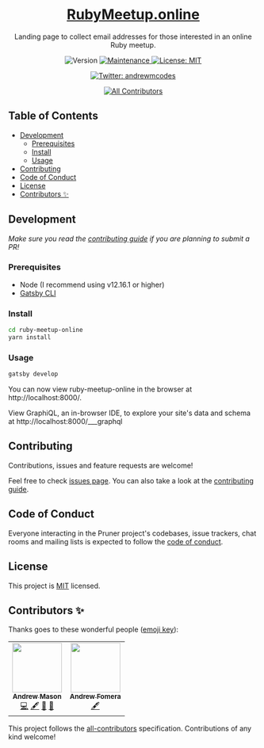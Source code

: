 <h1 align="center">
  <a href="https://rubymeetup.online" target="_blank" rel="noopener noreferrer">RubyMeetup.online</a>
</h1>

<p align="center">Landing page to collect email addresses for those interested in an online Ruby meetup.</p>
<p align="center">
  <img alt="Version" src="https://img.shields.io/badge/version-0.0.1-blue.svg?cacheSeconds=2592000" />
  <a href="https://github.com/andrewmcodes/ruby-meetup-online/graphs/commit-activity" target="_blank">
    <img alt="Maintenance" src="https://img.shields.io/badge/Maintained%3F-yes-green.svg" />
  </a>
  <a href="https://github.com/andrewmcodes/ruby-meetup-online/blob/master/LICENSE" target="_blank">
    <img alt="License: MIT" src="https://img.shields.io/github/license/andrewmcodes/ruby-meetup-online" />
  </a>
</p>
<p align="center">
  <a href="https://twitter.com/andrewmcodes" target="_blank">
    <img alt="Twitter: andrewmcodes" src="https://img.shields.io/twitter/follow/andrewmcodes.svg?style=social" />
  </a>
</p>
<div align="center">

<!-- ALL-CONTRIBUTORS-BADGE:START - Do not remove or modify this section -->
[![All Contributors](https://img.shields.io/badge/all_contributors-2-orange.svg?style=flat-square)](#contributors-)
<!-- ALL-CONTRIBUTORS-BADGE:END -->
</div>

## Table of Contents

- [Development](#development)
  - [Prerequisites](#prerequisites)
  - [Install](#install)
  - [Usage](#usage)
- [Contributing](#contributing)
- [Code of Conduct](#code-of-conduct)
- [License](#license)
- [Contributors ✨](#contributors-)

## Development

_Make sure you read the [contributing guide](https://github.com/andrewmcodes/ruby-meetup-online/blob/master/CONTRIBUTING.md) if you are planning to submit a PR!_

### Prerequisites

- Node (I recommend using v12.16.1 or higher)
- [Gatsby CLI](https://www.gatsbyjs.org/docs/)

### Install

```sh
cd ruby-meetup-online
yarn install
```

### Usage

```sh
gatsby develop
```

You can now view ruby-meetup-online in the browser at http://localhost:8000/.

View GraphiQL, an in-browser IDE, to explore your site's data and schema at http://localhost:8000/___graphql

## Contributing

Contributions, issues and feature requests are welcome!

Feel free to check [issues page](https://github.com/andrewmcodes/ruby-meetup-online/issues). You can also take a look at the [contributing guide](https://github.com/andrewmcodes/ruby-meetup-online/blob/master/CONTRIBUTING.md).

## Code of Conduct

Everyone interacting in the Pruner project's codebases, issue trackers, chat rooms and mailing lists is expected to follow the [code of conduct](https://github.com/andrewmcodes/pruner/blob/master/CODE_OF_CONDUCT.md).

## License

This project is [MIT](https://github.com/andrewmcodes/ruby-meetup-online/blob/master/LICENSE) licensed.

## Contributors ✨

Thanks goes to these wonderful people ([emoji key](https://allcontributors.org/docs/en/emoji-key)):

<!-- ALL-CONTRIBUTORS-LIST:START - Do not remove or modify this section -->
<!-- prettier-ignore-start -->
<!-- markdownlint-disable -->
<table>
  <tr>
    <td align="center"><a href="https://www.andrewm.codes"><img src="https://avatars1.githubusercontent.com/u/18423853?v=4" width="100px;" alt=""/><br /><sub><b>Andrew Mason</b></sub></a><br /><a href="https://github.com/andrewmcodes/ruby-meetup-online/commits?author=andrewmcodes" title="Code">💻</a> <a href="#content-andrewmcodes" title="Content">🖋</a> <a href="https://github.com/andrewmcodes/ruby-meetup-online/commits?author=andrewmcodes" title="Documentation">📖</a> <a href="#design-andrewmcodes" title="Design">🎨</a></td>
    <td align="center"><a href="https://andrewfomera.com"><img src="https://avatars1.githubusercontent.com/u/1741179?v=4" width="100px;" alt=""/><br /><sub><b>Andrew Fomera</b></sub></a><br /><a href="#content-king601" title="Content">🖋</a></td>
  </tr>
</table>

<!-- markdownlint-enable -->
<!-- prettier-ignore-end -->
<!-- ALL-CONTRIBUTORS-LIST:END -->

This project follows the [all-contributors](https://github.com/all-contributors/all-contributors) specification. Contributions of any kind welcome!
